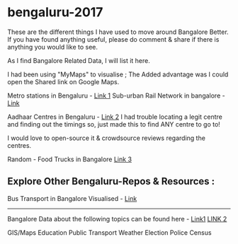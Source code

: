 # bengaluru-2017

These are the different things I have used to move around Bangalore Better.
If you have found anything useful, please do comment & share if there is anything you would like to see.

As I find Bangalore Related Data, I will list it here.

I had been using "MyMaps" to visualise ; The Added advantage was I could open the Shared link on Google Maps.

Metro stations in Bengaluru - [Link 1](https://drive.google.com/open?id=1KJSkdm-9KTXA203SzYgNGSK8Ers&usp=sharing)
Sub-urban Rail Network in bangalore - [Link](https://upload.wikimedia.org/wikipedia/commons/e/e6/Bangalore_Suburban_Rail_Network1.png)

Aadhaar Centres in Bengaluru - [Link 2](https://drive.google.com/open?id=1YWkOXGjJojTDBuHQ1KKvj7Fbrns&usp=sharing)
I had trouble locating a legit centre and finding out the timings so, just made this to find ANY centre to go to!

I would love to open-source it & crowdsource reviews regarding the centres.

Random - Food Trucks in Bangalore [Link 3](https://drive.google.com/open?id=19xb8K6rU3pwOeHrDXfAjs-iEli4&usp=sharing)

## Explore Other Bengaluru-Repos & Resources :

Bus Transport in Bangalore Visualised - [Link](https://github.com/geohacker/bmtc)

____________________________________________
Bangalore Data about the following topics can be found here -
[Link1](http://openbangalore.org/available-data/)
[LINK 2](https://github.com/openbangalore)

GIS/Maps
Education
Public Transport
Weather
Election
Police
Census
